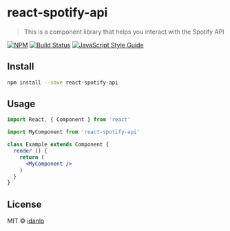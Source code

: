 # react-spotify-api

> This is a component library that helps you interact with the Spotify API

[![NPM](https://img.shields.io/npm/v/react-spotify-api.svg)](https://www.npmjs.com/package/react-spotify-api)
[![Build Status](https://travis-ci.com/idanlo/react-spotify-api.svg?branch=master)](https://travis-ci.com/idanlo/react-spotify-api)
[![JavaScript Style Guide](https://img.shields.io/badge/code_style-standard-brightgreen.svg)](https://standardjs.com)

## Install

```bash
npm install --save react-spotify-api
```

## Usage

```jsx
import React, { Component } from 'react'

import MyComponent from 'react-spotify-api'

class Example extends Component {
  render () {
    return (
      <MyComponent />
    )
  }
}
```

## License

MIT © [idanlo](https://github.com/idanlo)
